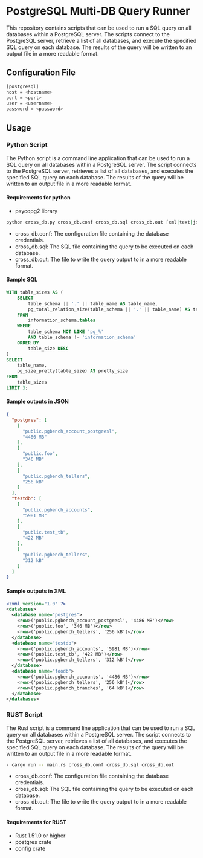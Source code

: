 # PostgreSQL Multi-DB Query Runner

This repository contains scripts that can be used to run a SQL query on all databases within a PostgreSQL server. The scripts connect to the PostgreSQL server, retrieve a list of all databases, and execute the specified SQL query on each database. The results of the query will be written to an output file in a more readable format.

## Configuration File

```bash
[postgresql]
host = <hostname>
port = <port>
user = <username>
password = <password>
```

## Usage

### Python Script
The Python script is a command line application that can be used to run a SQL query on all databases within a PostgreSQL server. The script connects to the PostgreSQL server, retrieves a list of all databases, and executes the specified SQL query on each database. The results of the query will be written to an output file in a more readable format.

#### Requirements for python
 - psycopg2 library

```bash
python cross_db.py cross_db.conf cross_db.sql cross_db.out [xml|text|json]
```

 - cross_db.conf: The configuration file containing the database credentials.
 - cross_db.sql: The SQL file containing the query to be executed on each database.
 - cross_db.out: The file to write the query output to in a more readable format.

#### Sample SQL
```sql
WITH table_sizes AS (
    SELECT
        table_schema || '.' || table_name AS table_name,
        pg_total_relation_size(table_schema || '.' || table_name) AS table_size
    FROM
        information_schema.tables
    WHERE
        table_schema NOT LIKE 'pg_%'
        AND table_schema != 'information_schema'
    ORDER BY
        table_size DESC
)
SELECT
    table_name,
    pg_size_pretty(table_size) AS pretty_size
FROM
    table_sizes
LIMIT 3;
```
#### Sample outputs in JSON
```json
{
  "postgres": [
    [
      "public.pgbench_account_postgresl",
      "4486 MB"
    ],
    [
      "public.foo",
      "346 MB"
    ],
    [
      "public.pgbench_tellers",
      "256 kB"
    ]
  ],
  "testdb": [
    [
      "public.pgbench_accounts",
      "5981 MB"
    ],
    [
      "public.test_tb",
      "422 MB"
    ],
    [
      "public.pgbench_tellers",
      "312 kB"
    ]
  ]
}
```

#### Sample outputs in XML

```xml
<?xml version="1.0" ?>
<databases>
  <database name="postgres">
    <row>('public.pgbench_account_postgresl', '4486 MB')</row>
    <row>('public.foo', '346 MB')</row>
    <row>('public.pgbench_tellers', '256 kB')</row>
  </database>
  <database name="testdb">
    <row>('public.pgbench_accounts', '5981 MB')</row>
    <row>('public.test_tb', '422 MB')</row>
    <row>('public.pgbench_tellers', '312 kB')</row>
  </database>
  <database name="foodb">
    <row>('public.pgbench_accounts', '4486 MB')</row>
    <row>('public.pgbench_tellers', '256 kB')</row>
    <row>('public.pgbench_branches', '64 kB')</row>
  </database>
</databases>
```

### RUST Script
The Rust script is a command line application that can be used to run a SQL query on all databases within a PostgreSQL server. The script connects to the PostgreSQL server, retrieves a list of all databases, and executes the specified SQL query on each database. The results of the query will be written to an output file in a more readable format.

```bash
- cargo run -- main.rs cross_db.conf cross_db.sql cross_db.out
```

 - cross_db.conf: The configuration file containing the database credentials.
 - cross_db.sql: The SQL file containing the query to be executed on each database.
 - cross_db.out: The file to write the query output to in a more readable format.


#### Requirements for RUST
 - Rust 1.51.0 or higher
 - postgres crate
 - config crate
